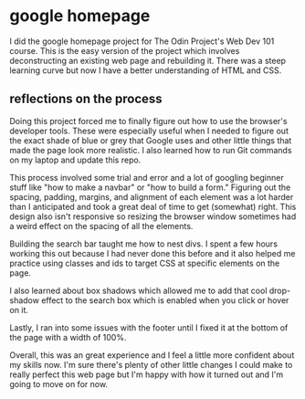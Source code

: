 <h1> google homepage </h1>

I did the google homepage project for The Odin Project's Web Dev 101 course. This is the easy version of the project which involves deconstructing an existing web page and rebuilding it. There was a steep learning curve but now I have a better understanding of HTML and CSS. 

<h2> reflections on the process </h2>

Doing this project forced me to finally figure out how to use the browser's developer tools. These were especially useful when I needed to figure out the exact shade of blue or grey that Google uses and other little things that made the page look more realistic. I also learned how to run Git commands on my laptop and update this repo.

This process involved some trial and error and a lot of googling beginner stuff like "how to make a navbar" or "how to build a form." Figuring out the spacing, padding, margins, and alignment of each element was a lot harder than I anticipated and took a great deal of time to get (somewhat) right. This design also isn't responsive so resizing the browser window sometimes had a weird effect on the spacing of all the elements. 

Building the search bar taught me how to nest divs. I spent a few hours working this out because I had never done this before and it also helped me practice using classes and ids to target CSS at specific elements on the page.

I also learned about box shadows which allowed me to add that cool drop-shadow effect to the search box which is enabled when you click or hover on it.

Lastly, I ran into some issues with the footer until I fixed it at the bottom of the page with a width of 100%. 

Overall, this was an great experience and I feel a little more confident about my skills now. I'm sure there's plenty of other little changes I could make to really perfect this web page but I'm happy with how it turned out and I'm going to move on for now.
